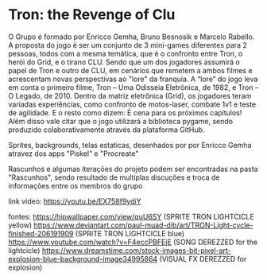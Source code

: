 # Tron: the Revenge of Clu
O Grupo é formado por Enricco Gemha, Bruno Besnosik e Marcelo Rabello. A proposta do jogo é ser um conjunto de 3 mini-games diferentes para 2 pessoas, todos com a mesma temática, que é o confronto entre Tron, o herói do Grid, e o tirano CLU. Sendo que um dos jogadores assumirá o papel de Tron e outro de CLU, em cenários que remetem a ambos filmes e acrescentam novas perspectivas ao "lore" da franquia. A “lore” do jogo leva em conta o primeiro filme, Tron – Uma Odisseia Eletrônica, de 1982, e Tron – O Legado, de 2010. Dentro da matriz eletrônica (Grid), os jogadores teram variadas experiências, como confronto de motos-laser, combate 1v1 e teste de agilidade. E o resto como dizem: É cena para os próximos capítulos! Além disso vale citar que o jogo utilizará a biblioteca pygame, sendo produzido colaborativamente através da plataforma GitHub.

Sprites, backgrounds, telas estaticas, desenhados por por Enricco Gemha atravez dos apps "Piskel" e "Procreate"

Rascunhos e algumas iterações do projeto podem ser encontradas na pasta "Rascunhos", sendo resultado de multiplas discuções e troca de informações entre os membros do grupo

link video: https://youtu.be/EX758f9ydiY

fontes: 
https://hipwallpaper.com/view/quU6SY (SPRITE TRON LIGHTCICLE yellow)
https://www.deviantart.com/paul-muad-dib/art/TRON-Light-cycle-finished-206191909 (SPRITE TRON LIGHTCICLE blue)
https://www.youtube.com/watch?v=F4eccPBFEjE (SONG DEREZZED for the lightcicle)
https://www.dreamstime.com/stock-images-bit-pixel-art-explosion-blue-background-image34995864 (VISUAL FX DEREZZED for explosion)

